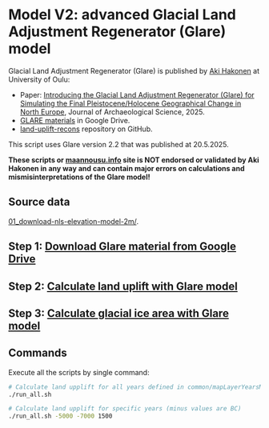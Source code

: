 # Model V2: advanced Glacial Land Adjustment Regenerator (Glare) model

Glacial Land Adjustment Regenerator (Glare) is published by [Aki Hakonen](https://oulu.academia.edu/AkiHakonen) at University of Oulu:

- Paper: [Introducing the Glacial Land Adjustment Regenerator (Glare) for Simulating the Final Pleistocene/Holocene Geographical Change in North Europe](https://www.sciencedirect.com/science/article/pii/S0305440325001475), Journal of Archaeological Science, 2025.
- [GLARE materials](https://drive.google.com/drive/folders/184nPIZuX83gr3Yd6tVBGXCkpUysNY-CO) in Google Drive.
- [land-uplift-recons](https://github.com/Hakonaki/land-uplift-recons) repository on GitHub.

This script uses Glare version 2.2 that was published at 20.5.2025.

**These scripts or [maannousu.info](https://maannousu.info/) site is NOT endorsed or validated by Aki Hakonen in any way and can contain major errors on calculations and mismisinterpretations of the Glare model!**

## Source data

[01_download-nls-elevation-model-2m/](./../01_download-nls-elevation-model-2m/).

## Step 1: [Download Glare material from Google Drive](./01_download-GLARE-model-data/README.md)

## Step 2: [Calculate land uplift with Glare model](./02_post-glacial-rebound-calculation/README.md)

## Step 3: [Calculate glacial ice area with Glare model](./03_ice_mask_calculation/README.md)

## Commands

Execute all the scripts by single command:

```bash
# Calculate land upplift for all years defined in common/mapLayerYearsModelV2.json
./run_all.sh

# Calculate land upplift for specific years (minus values are BC)
./run_all.sh -5000 -7000 1500
```
